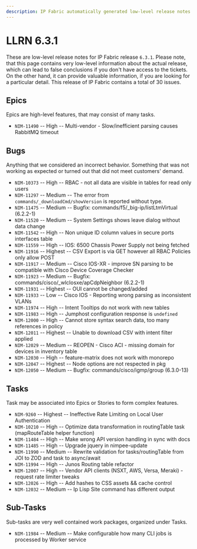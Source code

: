```yaml
---
description: IP Fabric automatically generated low-level release notes for version 6.3.1.
---
```


# LLRN 6.3.1

These are low-level release notes for IP Fabric release `6.3.1`. Please note, that this page contains very low-level information about the actual release, which can lead to false conclusions if you don't have access to the tickets. On the other hand, it can provide valuable information, if you are looking for a particular detail. This release of IP Fabric contains a total of 30 issues.

## Epics

Epics are high-level features, that may consist of many tasks.

- `NIM-11490` -- High -- Multi-vendor - Slow/inefficient parsing causes RabbitMQ timeout

## Bugs

Anything that we considered an incorrect behavior. Something that was not working as expected or turned out that did not meet customers' demand.

- `NIM-10373` -- High -- RBAC - not all data are visible in tables for read only users
- `NIM-11297` -- Medium -- The error from `commands/_downloadCmd/showVersion` is reported without type.
- `NIM-11475` -- Medium -- Bugfix: commands/f5/_big-ip/listLtmVirtual (6.2.2-1)
- `NIM-11520` -- Medium -- System Settings shows leave dialog without data change
- `NIM-11542` -- High -- Non unique ID column values in secure ports interfaces table
- `NIM-11559` -- High -- IOS: 6500 Chassis Power Supply not being fetched
- `NIM-11916` -- Highest -- CSV Export is via GET however all RBAC Policies only allow POST
- `NIM-11917` -- Medium -- Cisco IOS-XR - improve SN parsing to be compatible with Cisco Device Coverage Checker
- `NIM-11923` -- Medium -- Bugfix: commands/cisco/_wlcIosxe/apCdpNeighbor (6.2.2-1)
- `NIM-11931` -- Highest -- OUI cannot be changed/added
- `NIM-11933` -- Low -- Cisco IOS - Reporting wrong parsing as inconsistent VLANs
- `NIM-11974` -- High -- Intent Tooltips do not work with new tables
- `NIM-11983` -- High -- Jumphost configuration response is `undefined`
- `NIM-12000` -- High -- Cannot store syntax search data, too many references in policy
- `NIM-12011` -- Highest -- Unable to download CSV with intent filter applied
- `NIM-12029` -- Medium -- REOPEN - Cisco ACI - missing domain for devices in inventory table
- `NIM-12030` -- High -- feature-matrix does not work with monorepo
- `NIM-12047` -- Highest -- Node options are not respected in pkg
- `NIM-12050` -- Medium -- Bugfix: commands/cisco/igmp/group (6.3.0-13)

## Tasks

Task may be associated into Epics or Stories to form complex features.

- `NIM-9260` -- Highest -- Ineffective Rate Limiting on Local User Authentication
- `NIM-10210` -- High -- Optimize data transformation in routingTable task (mapRouteTable helper function)
- `NIM-11484` -- High -- Make wrong API version handling in sync with docs
- `NIM-11485` -- High -- Upgrade jquery in nimpee-update
- `NIM-11990` -- Medium -- Rewrite validation for tasks/routingTable from JOI to ZOD and task to async/await
- `NIM-11994` -- High -- Junos Routing table refactor
- `NIM-12007` -- High -- Vendor API clients (NSXT, AWS, Versa, Meraki) - request rate limiter tweaks
- `NIM-12026` -- High -- Add hashes to CSS assets && cache control
- `NIM-12032` -- Medium -- Ip Lisp Site command has different output

## Sub-Tasks

Sub-tasks are very well contained work packages, organized under Tasks.

- `NIM-11984` -- Medium -- Make configurable how many CLI jobs is processed by Worker service
